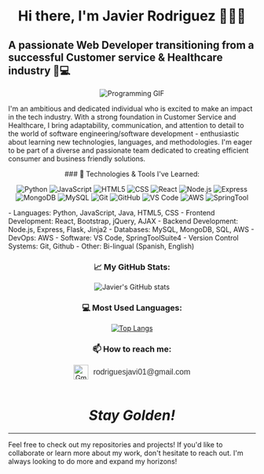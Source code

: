 
<div align="center">

# Hi there, I'm Javier Rodriguez 👋💪🏽

</div>

## A passionate Web Developer transitioning from a successful Customer service & Healthcare industry 🏡💻
<div align="center">

![Programming GIF]([https://media.giphy.com/media/LmNwrBhejkK9EFP504/giphy.gif](https://media.giphy.com/media/yYSSBtDgbbRzq/giphy.gif))
 
</div>


I'm an ambitious and dedicated individual who is excited to make an impact in the tech industry. With a strong foundation in Customer Service and Healthcare, I bring adaptability, communication, and attention to detail to the world of software engineering/software development - enthusiastic about learning new technologies, languages, and methodologies. I'm eager to be part of a diverse and passionate team dedicated to creating efficient consumer and business friendly solutions.

<div align="center">
### 🔭 Technologies & Tools I've Learned:
 
</div>
<div align="center">

![Python](https://img.shields.io/badge/-Python-3776AB?style=flat-square&logo=python&logoColor=white)
![JavaScript](https://img.shields.io/badge/-JavaScript-F7DF1E?style=flat-square&logo=javascript&logoColor=black)
![HTML5](https://img.shields.io/badge/-HTML5-E34F26?style=flat-square&logo=html5&logoColor=white)
![CSS](https://img.shields.io/badge/-CSS-1572B6?style=flat-square&logo=css3&logoColor=white)
![React](https://img.shields.io/badge/-React-61DAFB?style=flat-square&logo=react&logoColor=black)
![Node.js](https://img.shields.io/badge/-Node.js-339933?style=flat-square&logo=node.js&logoColor=white)
![Express](https://img.shields.io/badge/-Express-000000?style=flat-square&logo=express&logoColor=white)
![MongoDB](https://img.shields.io/badge/-MongoDB-47A248?style=flat-square&logo=mongodb&logoColor=white)
![MySQL](https://img.shields.io/badge/-MySQL-4479A1?style=flat-square&logo=mysql&logoColor=white)
![Git](https://img.shields.io/badge/-Git-F05032?style=flat-square&logo=git&logoColor=white)
![GitHub](https://img.shields.io/badge/-GitHub-181717?style=flat-square&logo=github&logoColor=white)
![VS Code](https://img.shields.io/badge/-VS_Code-007ACC?style=flat-square&logo=visual-studio-code&logoColor=white)
![AWS](https://img.shields.io/badge/-AWS-232F3E?style=flat-square&logo=amazon-aws&logoColor=white)
![SpringTool](https://img.shields.io/badge/-SpringToolSuite4-6DB33F?style=flat-square&logo=SpringTool&logoColor=White)
 
</div>
- Languages: Python, JavaScript, Java, HTML5, CSS
- Frontend Development: React, Bootstrap, jQuery, AJAX
- Backend Development: Node.js, Express, Flask, Jinja2
- Databases: MySQL, MongoDB, SQL, AWS
- DevOps: AWS 
- Software: VS Code, SpringToolSuite4
- Version Control Systems: Git, Github
- Other: Bi-lingual (Spanish, English)

<div align="center">

### 📈 My GitHub Stats:

</div>
<div align="center">

![Javier's GitHub stats](https://github-readme-stats.vercel.app/api?username=JavierRodriguez001&show_icons=true&theme=onedark)
 
</div>
<div align="center">

### 💻 Most Used Languages:

</div>
<div align="center">

[![Top Langs](https://github-readme-stats.vercel.app/api/top-langs/?username=JavierRodriguez001&layout=compact)](https://github.com/anuraghazra/github-readme-stats)

</div>

<div align="center">

### 📫 How to reach me:

</div>
<div align="center">

<div style="display: flex; align-items: center; justify-content: center;">
  <div>
  <a href="mailto:rodriguesjavi01@gmail.com" style="display: flex; align-items: center; text-decoration: none;">
    <img src="https://img.icons8.com/fluent/50/000000/gmail-new.png" alt="Gmail icon" width="30" height="30" style="margin-right: 10px;">
   </div>
    <a href="mailto:rodriguesjavi01@gmail.com" style="display: flex; align-items: center; text-decoration: none;">
    <span style="font-size: 16px; color: #333; font-family: Arial, sans-serif;">rodriguesjavi01@gmail.com</span>
  </a>
</div>
 

</div>
<div align="center">

  <br>
<a href="https://linkedin.com/in/JavierRodriguez001 <img src="https://img.shields.io/badge/LinkedIn-0A66C2?style=for-the-badge&logo=linkedin&logoColor=white" style="margin-top: 10px;"/></a>


</div>

<h1 align='center'><i>Stay Golden!</i></h1>

---

Feel free to check out my repositories and projects! If you'd like to collaborate or learn more about my work, don't hesitate to reach out. I'm always looking to do more and expand my horizons!
